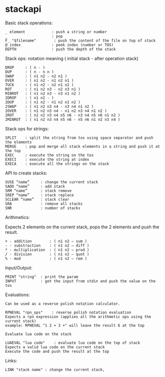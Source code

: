# stackapi

Basic stack operations:

    _ element            : push a string or number
    _                    : pop
    F_ "$filename"        : push the content of the file on top of stack
    @ index              : peek index (number or TOS)
    DEPTH                : push the depth of the stack

Stack ops:
notation meaning ( initial stack - after operation stack)

    DROP     : ( n - )
    DUP      : ( n - n n )
    SWAP     : ( n1 n2 - n2 n1 )
    OVER     : ( n1 n2 - n1 n2 n1 )
    TUCK     : ( n1 n2 - n2 n1 n2 )
    ROT      : ( n1 n2 n3 - n2 n3 n1 )
    MINROT   : ( n1 n2 n3 - n3 n1 n2 )
    2DROP    : ( n1 n2 - )
    2DUP     : ( n1 n2 - n1 n2 n1 n2 )
    2SWAP    : ( n1 n2 n3 n4 - n3 n4 n1 n2 )
    2OVER    : ( n1 n2 n3 n4 - n1 n2 n3 n4 n1 n2 )
    2ROT     : ( n1 n2 n3 n4 n5 n6 - n3 n4 n5 n6 n1 n2 )
    2MINROT  : ( n1 n2 n3 n4 n5 n6 - n5 n6 n1 n2 n3 n4 )

Stack ops for strings:

    SPLIT    : split the string from tos using space separator and push the elements
    MERGE    : pop and merge all stack elements in a string and push it at the top
    EXEC     : execute the string on the tos
    EXECI    : execute the string at index
    EXECA    : execute all the strings on the stack

API to create stacks:

    SUSE “name”     : change the current stack
    SADD “name”     : add stack
    SRM “name”      : stack remove
    SREP “name”     : stack replace
    SCLEAR “name”   : stack clear
    SRA             : remove all stacks
    SNR             : number of stacks

Arithmetics:

Expects 2 elements on the current stack, pops the 2 elements and push the result.

    + - addition        : ( n1 n2 — sum )
    - - substraction    : ( n1 n2 — diff )
    * - multiplication  : ( n1 n2 — prod )
    / - division        : ( n1 n2 — quot )
    % - mod             : ( n1 n2 — rem )

Input/Output:

    PRINT "string"  : print the param
    INPUT           : get the input from stdin and push the value on the tos

Evaluations:

    Can be used as a reverse polish notation calculator.

    RPNEVAL "rpn_ops"    : reverse polish notation evaluation
    Expects a rpn expression (applies all the arithmetic ops using the current stack)
    example: RPNEVAL "1 2 + 3 +" will leave the result 6 at the top

    Evaluate lua code on the stack

    LUAEVAL "lua code"    : evaluate lua code on the top of stack
    Expects a valid lua code on the current stack
    Execute the code and push the result at the top

Links:

    LINK "stack name" : change the current stack, 
